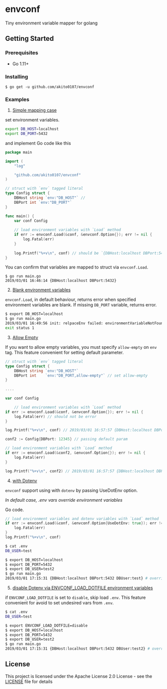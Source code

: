 # envconf

Tiny environment variable mapper for golang

## Getting Started

### Prerequisites
- Go 1.11+

### Installing
```
$ go get -u github.com/akito0107/envconf
```

### Examples
1. [Simple mapping case](./examples/simple)

set environment variables.
```sh
export DB_HOST=localhost
export DB_PORT=5432
```

and implement Go code like this 
```go
package main

import (
	"log"

	"github.com/akito0107/envconf"
)

// struct with `env` tagged literal
type Config struct {
    DBHost string `env:"DB_HOST"` // 
    DBPort int `env:"DB_PORT"`
}

func main() {
    var conf Config
    
    // load environment variables with `Load` method
    if err := envconf.Load(&conf, &envconf.Option{}); err != nil {
    	log.Fatal(err)
    }
    
    log.Printf("%+v\n", conf) // should be `{DBHost:localhost DBPort:5432}`
}
```

You can confirm that variables are mapped to struct via `envconf.Load`.
```
$ go run main.go
2019/03/01 16:46:14 {DBHost:localhost DBPort:5432}
```

2. [Blank environment variables](./examples/blank)

`envconf.Load`, in default behaviour, returns error when specified environment variables are blank.
If missing `DB_PORT` variable, returns error.

```sh
$ export DB_HOST=localhost
$ go run main.go
2019/03/01 16:49:56 init: relpaceEnv failed: environmentVariableNotFound Envname: DB_PORT
exit status 1
```

3. [Allow Empty](./examples/allowempty)

If you want to allow empty variables, you must specify `allow-empty` on `env` tag.
This feature convenient for setting default parameter.

```go
// struct with `env` tagged literal
type Config struct {
	DBHost string `env:"DB_HOST"`
	DBPort int    `env:"DB_PORT,allow-empty"` // set allow-empty
}

....
	
var conf Config

	// load environment variables with `Load` method
if err := envconf.Load(&conf, &envconf.Option{}); err != nil {
	log.Fatal(err) // should not be error
}

log.Printf("%+v\n", conf) // 2019/03/01 16:57:57 {DBHost:localhost DBPort:0}

conf2 := Config{DBPort: 12345} // passing default param

// load environment variables with `Load` method
if err := envconf.Load(&conf2, &envconf.Option{}); err != nil {
	log.Fatal(err)
}

log.Printf("%+v\n", conf2) // 2019/03/01 16:57:57 {DBHost:localhost DBPort:12345}
```

4. [with Dotenv](./examples/dotenv)

`envconf` support using with `dotenv` by passing UseDotEnv option.

*In default case, .env vars override environment variables*

Go code.
```go
// load environment variables and dotenv variables with `Load` method
if err := envconf.Load(&conf, &envconf.Option{UseDotEnv: true}); err != nil {
	log.Fatal(err)
}
log.Printf("%+v\n", conf)
```

```sh
$ cat .env
DB_USER=test

$ export DB_HOST=localhost
$ export DB_PORT=5432
$ export DB_USER=test2
$ go run main.go
2019/03/01 17:15:31 {DBHost:localhost DBPort:5432 DBUser:test} # overrided .env
```

5. [disable Dotenv via ENVCONF_LOAD_DOTFILE environment variables](./examples/disable)

if `ENVCONF_LOAD_DOTFILE` is set to `disable`,  skip load `.env`.
This feature convenient for avoid to set undesired vars from `.env`.

```sh
$ cat .env
DB_USER=test

$ export ENVCONF_LOAD_DOTFILE=disable
$ export DB_HOST=localhost
$ export DB_PORT=5432
$ export DB_USER=test2
$ go run main.go
2019/03/01 17:15:31 {DBHost:localhost DBPort:5432 DBUser:test2} # overrided .env
```

## License
This project is licensed under the Apache License 2.0 License - see the [LICENSE](LICENSE) file for details
